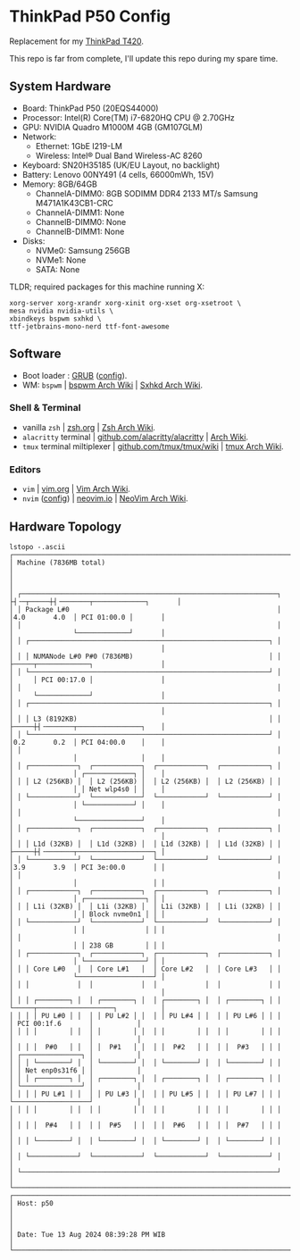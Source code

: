 # ThinkPad P50 Config

Replacement for my [ThinkPad T420](../t420).

This repo is far from complete, I'll update this repo during my spare time.

## System Hardware

- Board: ThinkPad P50 (20EQS44000)
- Processor: Intel(R) Core(TM) i7-6820HQ CPU @ 2.70GHz
- GPU: NVIDIA Quadro M1000M 4GB (GM107GLM)
- Network:
  - Ethernet: 1GbE I219-LM
  - Wireless: Intel® Dual Band Wireless-AC 8260
- Keyboard: SN20H35185 (UK/EU Layout, no backlight)
- Battery: Lenovo 00NY491 (4 cells, 66000mWh, 15V)
- Memory: 8GB/64GB
  - ChannelA-DIMM0: 8GB SODIMM DDR4 2133 MT/s Samsung M471A1K43CB1-CRC
  - ChannelA-DIMM1: None
  - ChannelB-DIMM0: None
  - ChannelB-DIMM1: None
- Disks:
  - NVMe0: Samsung 256GB
  - NVMe1: None
  - SATA: None

TLDR; required packages for this machine running X:

```
xorg-server xorg-xrandr xorg-xinit org-xset org-xsetroot \
mesa nvidia nvidia-utils \
xbindkeys bspwm sxhkd \
ttf-jetbrains-mono-nerd ttf-font-awesome
```

## Software

- Boot loader : [GRUB](https://wiki.archlinux.org/title/GRUB) ([config](./etc/default/grub)).
- WM: `bspwm` | [bspwm Arch Wiki](https://wiki.archlinux.org/title/Bspwm) | [Sxhkd Arch Wiki](https://wiki.archlinux.org/title/Sxhkd).

### Shell & Terminal

- vanilla `zsh` | [zsh.org](https://www.zsh.org/) | [Zsh Arch Wiki](https://wiki.archlinux.org/title/Zsh).
- `alacritty` terminal | [github.com/alacritty/alacritty](https://github.com/alacritty/alacritty) | [Arch Wiki](https://wiki.archlinux.org/title/Alacritty).
- `tmux` terminal miltiplexer | [github.com/tmux/tmux/wiki](https://github.com/tmux/tmux/wiki) | [tmux Arch Wiki](https://wiki.archlinux.org/title/Tmux).

### Editors

- `vim` | [vim.org](https://www.vim.org/) | [Vim Arch Wiki](https://wiki.archlinux.org/title/Vim).
- `nvim` ([config](./home/ditatompel/.config/nvim)) | [neovim.io](https://neovim.io/) | [NeoVim Arch Wiki](https://wiki.archlinux.org/title/Neovim).

## Hardware Topology

```
lstopo -.ascii
┌───────────────────────────────────────────────────────────────────────────────────────────────────────────────┐
│ Machine (7836MB total)                                                                                        │
│                                                                                                               │
│ ┌────────────────────────────────────────────────────────────────┐  ├┤╶─┬─────┼┤╶───────┬─────────────┐       │
│ │ Package L#0                                                    │      │4.0       4.0  │ PCI 01:00.0 │       │
│ │                                                                │      │               └─────────────┘       │
│ │ ┌────────────────────────────────────────────────────────────┐ │      │                                     │
│ │ │ NUMANode L#0 P#0 (7836MB)                                  │ │      ├─────┬─────────────┐                 │
│ │ └────────────────────────────────────────────────────────────┘ │      │     │ PCI 00:17.0 │                 │
│ │                                                                │      │     └─────────────┘                 │
│ │ ┌────────────────────────────────────────────────────────────┐ │      │                                     │
│ │ │ L3 (8192KB)                                                │ │      ├─────┼┤╶───────┬────────────────┐    │
│ │ └────────────────────────────────────────────────────────────┘ │      │0.2       0.2  │ PCI 04:00.0    │    │
│ │                                                                │      │               │                │    │
│ │ ┌────────────┐  ┌────────────┐  ┌────────────┐  ┌────────────┐ │      │               │ ┌────────────┐ │    │
│ │ │ L2 (256KB) │  │ L2 (256KB) │  │ L2 (256KB) │  │ L2 (256KB) │ │      │               │ │ Net wlp4s0 │ │    │
│ │ └────────────┘  └────────────┘  └────────────┘  └────────────┘ │      │               │ └────────────┘ │    │
│ │                                                                │      │               └────────────────┘    │
│ │ ┌────────────┐  ┌────────────┐  ┌────────────┐  ┌────────────┐ │      │                                     │
│ │ │ L1d (32KB) │  │ L1d (32KB) │  │ L1d (32KB) │  │ L1d (32KB) │ │      ├─────┼┤╶───────┬───────────────────┐ │
│ │ └────────────┘  └────────────┘  └────────────┘  └────────────┘ │      │3.9       3.9  │ PCI 3e:00.0       │ │
│ │                                                                │      │               │                   │ │
│ │ ┌────────────┐  ┌────────────┐  ┌────────────┐  ┌────────────┐ │      │               │ ┌───────────────┐ │ │
│ │ │ L1i (32KB) │  │ L1i (32KB) │  │ L1i (32KB) │  │ L1i (32KB) │ │      │               │ │ Block nvme0n1 │ │ │
│ │ └────────────┘  └────────────┘  └────────────┘  └────────────┘ │      │               │ │               │ │ │
│ │                                                                │      │               │ │ 238 GB        │ │ │
│ │ ┌────────────┐  ┌────────────┐  ┌────────────┐  ┌────────────┐ │      │               │ └───────────────┘ │ │
│ │ │ Core L#0   │  │ Core L#1   │  │ Core L#2   │  │ Core L#3   │ │      │               └───────────────────┘ │
│ │ │            │  │            │  │            │  │            │ │      │                                     │
│ │ │ ┌────────┐ │  │ ┌────────┐ │  │ ┌────────┐ │  │ ┌────────┐ │ │      └─────┬───────────────────┐           │
│ │ │ │ PU L#0 │ │  │ │ PU L#2 │ │  │ │ PU L#4 │ │  │ │ PU L#6 │ │ │            │ PCI 00:1f.6       │           │
│ │ │ │        │ │  │ │        │ │  │ │        │ │  │ │        │ │ │            │                   │           │
│ │ │ │  P#0   │ │  │ │  P#1   │ │  │ │  P#2   │ │  │ │  P#3   │ │ │            │ ┌───────────────┐ │           │
│ │ │ └────────┘ │  │ └────────┘ │  │ └────────┘ │  │ └────────┘ │ │            │ │ Net enp0s31f6 │ │           │
│ │ │ ┌────────┐ │  │ ┌────────┐ │  │ ┌────────┐ │  │ ┌────────┐ │ │            │ └───────────────┘ │           │
│ │ │ │ PU L#1 │ │  │ │ PU L#3 │ │  │ │ PU L#5 │ │  │ │ PU L#7 │ │ │            └───────────────────┘           │
│ │ │ │        │ │  │ │        │ │  │ │        │ │  │ │        │ │ │                                            │
│ │ │ │  P#4   │ │  │ │  P#5   │ │  │ │  P#6   │ │  │ │  P#7   │ │ │                                            │
│ │ │ └────────┘ │  │ └────────┘ │  │ └────────┘ │  │ └────────┘ │ │                                            │
│ │ └────────────┘  └────────────┘  └────────────┘  └────────────┘ │                                            │
│ └────────────────────────────────────────────────────────────────┘                                            │
└───────────────────────────────────────────────────────────────────────────────────────────────────────────────┘
┌───────────────────────────────────────────────────────────────────────────────────────────────────────────────┐
│ Host: p50                                                                                                     │
│                                                                                                               │
│ Date: Tue 13 Aug 2024 08:39:28 PM WIB                                                                         │
└───────────────────────────────────────────────────────────────────────────────────────────────────────────────┘
```

